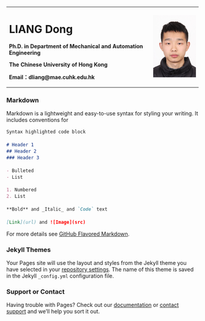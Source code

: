 
<table border="0">
  <tr>
    <td width="75%">
      <h1>LIANG Dong</h1>
      <p><b> Ph.D. in Department of Mechanical and Automation Engineering</b></p>
      <p><b>The Chinese University of Hong Kong</b></p>
      <p><b>Email：dliang@mae.cuhk.edu.hk</b></p>
    </td>
    <td width="25%">
      <img src="/dliang.JPG" width="100%">    
    </td>
  </tr>
</table>

### Markdown

Markdown is a lightweight and easy-to-use syntax for styling your writing. It includes conventions for

```markdown
Syntax highlighted code block

# Header 1
## Header 2
### Header 3

- Bulleted
- List

1. Numbered
2. List

**Bold** and _Italic_ and `Code` text

[Link](url) and ![Image](src)
```

For more details see [GitHub Flavored Markdown](https://guides.github.com/features/mastering-markdown/).

### Jekyll Themes

Your Pages site will use the layout and styles from the Jekyll theme you have selected in your [repository settings](https://github.com/dliang1226/dliang.github.io/settings). The name of this theme is saved in the Jekyll `_config.yml` configuration file.

### Support or Contact

Having trouble with Pages? Check out our [documentation](https://docs.github.com/categories/github-pages-basics/) or [contact support](https://github.com/contact) and we’ll help you sort it out.
